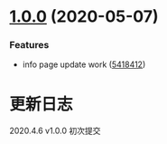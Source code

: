 # [1.0.0](https://github.com/yeektop/one-work/compare/v0.1.0...v1.0.0) (2020-05-07)


### Features

* info page update work ([5418412](https://github.com/yeektop/one-work/commit/5418412d9e1b13dfed9d680b5057501bbcef29e3))



# 更新日志



2020.4.6 v1.0.0
初次提交